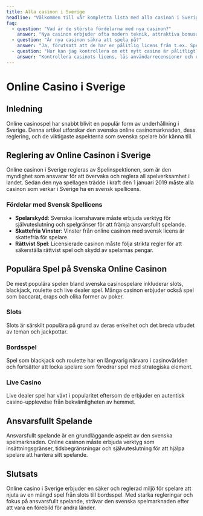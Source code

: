 ```yaml
---
title: Alla casinon i Sverige
headline: "Välkommen till vår kompletta lista med alla casinon i Sverige"
faq:
  - question: "Vad är de största fördelarna med nya casinon?"
    answer: "Nya casinon erbjuder ofta modern teknik, attraktiva bonusar och en förbättrad användarupplevelse."
  - question: "Är nya casinon säkra att spela på?"
    answer: "Ja, förutsatt att de har en pålitlig licens från t.ex. Spelinspektionen eller Malta Gaming Authority."
  - question: "Hur kan jag kontrollera om ett nytt casino är pålitligt?"
    answer: "Kontrollera casinots licens, läs användarrecensioner och undersök deras kundsupport och betalningsmetoder."
---
```


# Online Casino i Sverige

## Inledning
Online casinospel har snabbt blivit en populär form av underhållning i Sverige. Denna artikel utforskar den svenska online casinomarknaden, dess reglering, och de viktigaste aspekterna som svenska spelare bör känna till.

## Reglering av Online Casinon i Sverige
Online casinon i Sverige regleras av Spelinspektionen, som är den myndighet som ansvarar för att övervaka och reglera all spelverksamhet i landet. Sedan den nya spellagen trädde i kraft den 1 januari 2019 måste alla casinon som verkar i Sverige ha en svensk spellicens.

### Fördelar med Svensk Spellicens
- **Spelarskydd**: Svenska licenshavare måste erbjuda verktyg för självuteslutning och spelgränser för att främja ansvarsfullt spelande.
- **Skattefria Vinster**: Vinster från online casinon med svensk licens är skattefria för spelare.
- **Rättvist Spel**: Licensierade casinon måste följa strikta regler för att säkerställa rättvist spel och skydd av spelarnas pengar.

## Populära Spel på Svenska Online Casinon
De mest populära spelen bland svenska casinospelare inkluderar slots, blackjack, roulette och live dealer spel. Många casinon erbjuder också spel som baccarat, craps och olika former av poker.

### Slots
Slots är särskilt populära på grund av deras enkelhet och det breda utbudet av teman och jackpottar.

### Bordsspel
Spel som blackjack och roulette har en långvarig närvaro i casinovärlden och fortsätter att locka spelare som föredrar spel med strategiska element.

### Live Casino
Live dealer spel har växt i popularitet eftersom de erbjuder en autentisk casino-upplevelse från bekvämligheten av hemmet.

## Ansvarsfullt Spelande
Ansvarsfullt spelande är en grundläggande aspekt av den svenska spelmarknaden. Online casinon måste erbjuda verktyg som insättningsgränser, tidsbegränsningar och självuteslutning för att hjälpa spelare att hantera sitt spelande.

## Slutsats
Online casino i Sverige erbjuder en säker och reglerad miljö för spelare att njuta av en mängd spel från slots till bordsspel. Med starka regleringar och fokus på ansvarsfullt spelande, strävar den svenska spelmarknaden efter att vara en förebild för andra länder.

